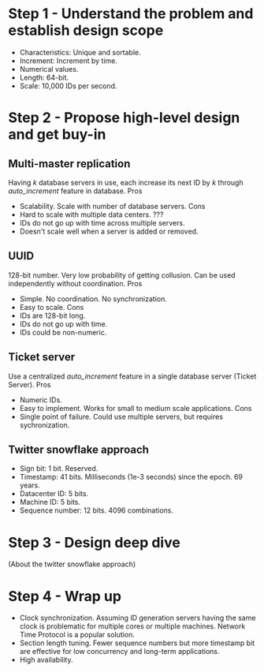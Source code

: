 # Step 1 - Understand the problem and establish design scope

- Characteristics: Unique and sortable.
- Increment: Increment by time.
- Numerical values.
- Length: 64-bit.
- Scale: 10,000 IDs per second.

# Step 2 - Propose high-level design and get buy-in

## Multi-master replication
Having *k* database servers in use, each increase its next ID by *k* through *auto_increment* feature in database.
Pros
- Scalability. Scale with number of database servers.
Cons
- Hard to scale with multiple data centers. ???
- IDs do not go up with time across multiple servers.
- Doesn't scale well when a server is added or removed.

## UUID
128-bit number. Very low probability of getting collusion. Can be used independently without coordination.
Pros
- Simple. No coordination. No synchronization.
- Easy to scale.
Cons
- IDs are 128-bit long.
- IDs do not go up with time.
- IDs could be non-numeric.

## Ticket server
Use a centralized *auto_increment* feature in a single database server (Ticket Server).
Pros
- Numeric IDs.
- Easy to implement. Works for small to medium scale applications.
Cons
- Single point of failure. Could use multiple servers, but requires sychronization.

## Twitter snowflake approach
- Sign bit: 1 bit. Reserved.
- Timestamp: 41 bits. Milliseconds (1e-3 seconds) since the epoch. 69 years.
- Datacenter ID: 5 bits.
- Machine ID: 5 bits.
- Sequence number: 12 bits. 4096 combinations.

# Step 3 - Design deep dive

(About the twitter snowflake approach)

# Step 4 - Wrap up
- Clock synchronization. Assuming ID generation servers having the same clock is problematic for multiple cores or multiple machines. Network Time Protocol is a popular solution.
- Section length tuning. Fewer sequence numbers but more timestamp bit are effective for low concurrency and long-term applications.
- High availability.
